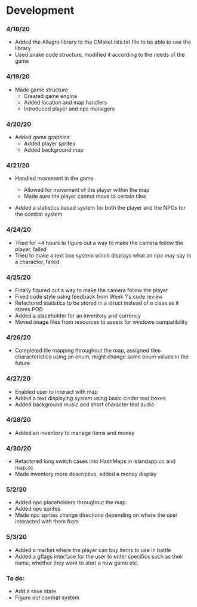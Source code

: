 # Development

### 4/18/20
* Added the Allegro library to the CMakeLists.txt file to be able to use the library
* Used snake code structure, modified it according to the needs of the game

### 4/19/20
* Made game structure
    * Created game engine
    * Added location and map handlers
    * Introduced player and npc managers

### 4/20/20
* Added game graphics
    * Added player sprites
    * Added background map

### 4/21/20
* Handled movement in the game
    * Allowed for movement of the player within the map
    * Made sure the player cannot move to certain tiles

* Added a statistics based system for both the player and the NPCs for the combat system

### 4/24/20
* Tried for ~4 hours to figure out a way to make the camera follow the player, failed
* Tried to make a text box system which displays what an npc may say to a character, failed

### 4/25/20
* Finally figured out a way to make the camera follow the player
* Fixed code style using feedback from Week 1's code review
* Refactored statistics to be stored in a struct instead of a class as it stores POD
* Added a placeholder for an inventory and currency
* Moved image files from resources to assets for windows compatibility

### 4/26/20
* Completed tile mapping throughout the map, assigned tiles characteristics using an enum, might change some enum values in the future

### 4/27/20
* Enabled user to interact with map
* Added a text displaying system using basic cinder text boxes
* Added background music and short character text audio

### 4/28/20
* Added an inventory to manage items and money

### 4/30/20
* Refactored long switch cases into HashMaps in islandapp.cc and map.cc
* Made inventory more descriptive, added a money display

### 5/2/20
* Added npc placeholders throughout the map
* Added npc sprites
* Made npc sprites change directions depending on where the user interacted with them from

### 5/3/20
* Added a market where the player can buy items to use in battle
* Added a gflags interface for the user to enter specifics such as their name, whether they want to start a new game etc.

### To do:
* Add a save state
* Figure out combat system
